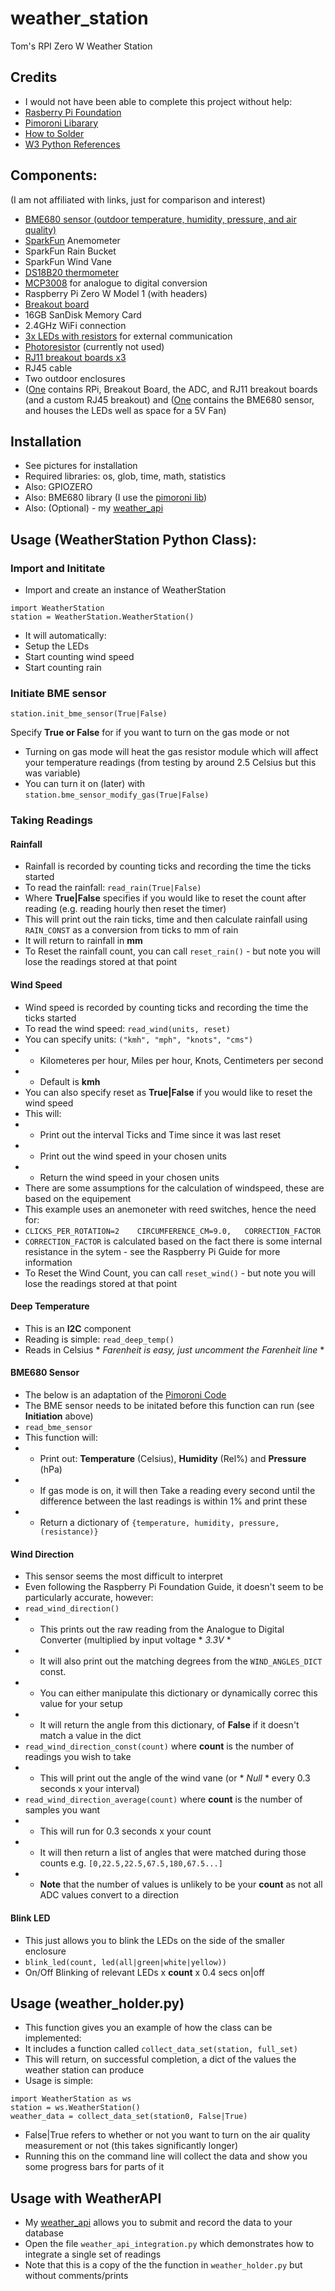 # weather_station
Tom's RPI Zero W Weather Station

## Credits
- I would not have been able to complete this project without help:
- [Rasberry Pi Foundation](https://projects.raspberrypi.org/en/projects/build-your-own-weather-station/2)
- [Pimoroni Libarary](https://learn.pimoroni.com/article/getting-started-with-bme680-breakout)
- [How to Solder](https://www.youtube.com/watch?v=6rmErwU5E-k&ab_channel=wermy)
- [W3 Python References](https://www.w3schools.com/python/python_reference.asp)

## Components:
(I am not affiliated with links, just for comparison and interest)
- [BME680 sensor (outdoor temperature,  humidity,  pressure,  and air quality)](https://shop.pimoroni.com/products/bme680-breakout?variant=12491552129107&currency=GBP)
- [SparkFun](https://www.sparkfun.com/products/15901) Anemometer
- SparkFun Rain Bucket
- SparkFun Wind Vane
- [DS18B20 thermometer](https://thepihut.com/blogs/raspberry-pi-tutorials/18095732-sensors-temperature-with-the-1-wire-interface-and-the-ds18b20)
- [MCP3008](https://thepihut.com/products/adafruit-mcp3008-8-channel-10-bit-adc-with-spi-interface) for analogue to digital conversion
- Raspberry Pi Zero W Model 1 (with headers)
- [Breakout board](https://www.amazon.co.uk/gp/product/B072R5L3QP/ref=ppx_yo_dt_b_asin_title_o07_s00?ie=UTF8&psc=1)
- 16GB SanDisk Memory Card
- 2.4GHz WiFi connection
- [3x LEDs with resistors](https://osoyoo.com/2016/04/12/raspberry-pi-3-s/) for external communication
- [Photoresistor](https://osoyoo.com/2016/04/12/raspberry-pi-3-s/) (currently not used)
- [RJ11 breakout boards x3](https://thepihut.com/products/rj11-breakout-board)
- RJ45 cable
- Two outdoor enclosures
- ([One](https://www.ebay.co.uk/itm/393426797123?var=662256933227) contains RPi, Breakout Board, the ADC, and RJ11 breakout boards (and a custom RJ45 breakout) and ([One](https://www.toolstation.com/junction-box-ip55/p60297) contains the BME680 sensor, and houses the LEDs well as space for a 5V Fan)


## Installation
- See pictures for installation
- Required libraries:  os, glob, time, math, statistics
- Also: GPIOZERO
- Also: BME680 library (I use the [pimoroni lib](https://github.com/pimoroni/bme680-python))
- Also: (Optional) - my [weather_api](https://github.com/tomludlow2/weather_api)

## Usage (WeatherStation Python Class):
### Import and Inititate
- Import and create an instance of WeatherStation
```
import WeatherStation
station = WeatherStation.WeatherStation()
```
- It will automatically:
- Setup the LEDs
- Start counting wind speed
- Start counting rain

### Initiate BME sensor
```
station.init_bme_sensor(True|False)
```
Specify **True or False** for if you want to turn on the gas mode or not
- Turning on gas mode will heat the gas resistor module which will affect your temperature readings (from testing by around 2.5 Celsius but this was variable)
- You can turn it on (later) with ```station.bme_sensor_modify_gas(True|False)```

### Taking Readings
#### Rainfall
- Rainfall is recorded by counting ticks and recording the time the ticks started
- To read the rainfall:  ```read_rain(True|False)``` 
- Where **True|False** specifies if you would like to reset the count after reading (e.g. reading hourly then reset the timer)
- This will print out the rain ticks, time and then calculate rainfall using ```RAIN_CONST``` as a conversion from ticks to mm of rain
- It will return to rainfall in **mm**
- To Reset the rainfall count, you can call ```reset_rain()``` - but note you will lose the readings stored at that point

#### Wind Speed
- Wind speed is recorded by counting ticks and recording the time the ticks started
- To read the wind speed: ```read_wind(units, reset)```
- You can specify units: ```("kmh", "mph", "knots", "cms")```
- - Kilometeres per hour,    Miles per hour,   Knots,   Centimeters per second
- - Default is **kmh**
- You can also specify reset as **True|False** if you would like to reset the wind speed
- This will:
- - Print out the interval Ticks and Time since it was last reset
- - Print out the wind speed in your chosen units
- - Return the wind speed in your chosen units
- There are some assumptions for the calculation of windspeed, these are based on the equipement
- This example uses an anemoneter with reed switches, hence the need for:
- ```CLICKS_PER_ROTATION=2    CIRCUMFERENCE_CM=9.0,   CORRECTION_FACTOR```
- ```CORRECTION_FACTOR``` is calculated based on the fact there is some internal resistance in the sytem - see the Raspberry Pi Guide for more information
- To Reset the Wind Count, you can call ```reset_wind()``` - but note you will lose the readings stored at that point

#### Deep Temperature
- This is an **I2C** component
- Reading is simple:  ```read_deep_temp()```
- Reads in Celsius * *Farenheit is easy, just uncomment the Farenheit line* *

#### BME680 Sensor
- The below is an adaptation of the [Pimoroni Code](https://learn.pimoroni.com/article/getting-started-with-bme680-breakout)
- The BME sensor needs to be initated before this function can run (see **Initiation** above)
- ```read_bme_sensor```
- This function will:
- - Print out:  **Temperature** (Celsius), **Humidity** (Rel%) and **Pressure** (hPa)
- - If gas mode is on, it will then Take a reading every second until the difference between the last readings is within 1% and print these
- - Return a dictionary of ```{temperature, humidity, pressure, (resistance)}```

#### Wind Direction
- This sensor seems the most difficult to interpret
- Even following the Raspberry Pi Foundation Guide, it doesn't seem to be particularly accurate, however:
- ```read_wind_direction()```
- - This prints out the raw reading from the Analogue to Digital Converter (multiplied by input voltage * *3.3V* *
- - It will also print out the matching degrees from the ```WIND_ANGLES_DICT``` const. 
- - You can either manipulate this dictionary or dynamically correc this value for your setup
- - It will return the angle from this dictionary, of **False** if it doesn't match a value in the dict
- ```read_wind_direction_const(count)``` where **count** is the number of readings you wish to take
- - This will print out the angle of the wind vane (or * *Null* * every 0.3 seconds x your interval)
- ```read_wind_direction_average(count)``` where **count** is the number of samples you want
- - This will run for 0.3 seconds x your count
- - It will then return a list of angles that were matched during those counts e.g. ```[0,22.5,22.5,67.5,180,67.5...]``` 
- - **Note** that the number of values is unlikely to be your **count** as not all ADC values convert to a direction

#### Blink LED
- This just allows you to blink the LEDs on the side of the smaller enclosure
- ```blink_led(count, led(all|green|white|yellow))```
- On/Off Blinking of relevant LEDs x **count** x 0.4 secs on|off


## Usage (weather_holder.py)
- This function gives you an example of how the class can be implemented:
- It includes a function called ```collect_data_set(station, full_set)```
- This will return, on successful completion, a dict of the values the weather station can produce
- Usage is simple:
```
import WeatherStation as ws
station = ws.WeatherStation()
weather_data = collect_data_set(station0, False|True)
```
- False|True refers to whether or not you want to turn on the air quality measurement or not (this takes significantly longer)
- Running this on the command line will collect the data and show you some progress bars for parts of it

## Usage with WeatherAPI
- My [weather_api](https://github.com/tomludlow2/weather_api) allows you to submit and record the data to your database
- Open the file ```weather_api_integration.py``` which demonstrates how to integrate a single set of readings
- Note that this is a copy of the the function in ```weather_holder.py``` but without comments/prints

